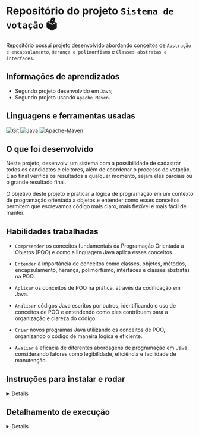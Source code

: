 # Repositório do projeto `Sistema de votação` 🗳️

Repositório possuí projeto desenvolvido abordando conceitos
de `Abstração e encapsulamento`, `Herança e polimorfismo`
e `Classes abstratas e interfaces`.

## Informações de aprendizados

- Segundo projeto desenvolvido em `Java`;
- Segundo projeto usando `Apache Maven`.

## Linguagens e ferramentas usadas

[![Git][Git-logo]][Git-url]
[![Java][Java-logo]][Java-url]
[![Apache-Maven][Apache-Maven-logo]][Apache-Maven-url]

## O que foi desenvolvido

Neste projeto, desenvolvi um sistema com a possibilidade de cadastrar todos os candidatos e
eleitores, além de coordenar o processo de votação. E ao final verifica os resultados a qualquer
momento, sejam eles parciais ou o grande resultado final.

O objetivo deste projeto é praticar a lógica de programação em um contexto de programação orientada
a objetos e entender como esses conceitos permitem que escrevamos código mais claro, mais flexível e
mais fácil de manter.

## Habilidades trabalhadas

- `Compreender` os conceitos fundamentais da Programação Orientada a Objetos (POO) e como a
  linguagem Java aplica esses conceitos.

- `Entender` a importância de conceitos como classes, objetos, métodos, encapsulamento, herança,
  polimorfismo, interfaces e classes abstratas na POO.

- `Aplicar` os conceitos de POO na prática, através da codificação em Java.

- `Analisar` códigos Java escritos por outros, identificando o uso de conceitos de POO e entendendo
  como eles contribuem para a organização e clareza do código.

- `Criar` novos programas Java utilizando os conceitos de POO, organizando o código de maneira
  lógica e eficiente.

- `Avaliar` a eficácia de diferentes abordagens de programação em Java, considerando fatores como
  legibilidade, eficiência e facilidade de manutenção.

## Instruções para instalar e rodar

<details>

1. Clone o repositório (recomendado usar em SSH) e entre na pasta:

    ```bash
    git clone git@github.com:ludson96/sistema-votacao.git
    cd sistema-votacao
    ```

1. Instale as dependências:

    ```bash
    mvn install
    ```
1. Para executar a classe `Principal`:

    ```bash
    mvn exec:java -Dexec.mainClass=com.betrybe.sistemadevotacao.Principal
    ```

</details>

## Detalhamento de execução

<details>

Ao iniciar a classe `Principal`, irá iniciar como abaixo, perguntando se o usuário é uma pessoa
candidata. Se a pessoa usuária entrar com o valor 1 (que indica que ela quer cadastrar uma pessoa
candidata), a mensagem `Entre com o nome da pessoa candidata:` deverá ser impressa no console.

Em seguida, após inserir o nome da pessoa candidata e pressionar enter, aparecerá a
mensagem `Entre com o número da pessoa candidata:` no console. Depois que a pessoa usuária inserir o
número da pessoa candidata, o sistema deverá retornar ao estado inicial do menu.

Supondo que o nome da primeira pessoa candidata seja "Maria" e o seu número para votar seja "1",
então um exemplo do conteúdo do console após cadastrar a primeira pessoa candidata será:

```text
Cadastrar pessoa candidata?
1 - Sim
2 - Não
Entre com o número correspondente à opção desejada:
1
Entre com o nome da pessoa candidata:
Maria
Entre com o número da pessoa candidata:
1
Cadastrar pessoa candidata?
1 - Sim
2 - Não
Entre com o número correspondente à opção desejada:
```

Esse ciclo se repete até não haver mais pessoas candidatas para serem cadastradas. Quando isso
acontecer, a pessoa usuária entrará com a opção 2 do menu, o que vai parar o primeiro laço. O
segundo laço, que representa a etapa de cadastro de pessoas eleitoras, deve ser iniciado logo na
sequência.

Após finalizar o cadastro de pessoas candidatas, passamos para o cadastro de pessoas eleitoras. O
menu deverá ter o seguinte formato:

```text
Cadastrar pessoa eleitora?
1 - Sim
2 - Não
Entre com o número correspondente à opção desejada:
```

Se a pessoa usuária entrar com o valor 1 (que indica que ela quer cadastrar uma pessoa eleitora),
então a mensagem `Entre com o nome da pessoa eleitora:` será impressa no console. Em seguida, após
inserir o nome da pessoa eleitora e pressionar enter, aparecerá no console a
mensagem `Entre com o CPF da pessoa eleitora:`.

Depois que a pessoa usuária inserir o CPF da pessoa eleitora, o sistema deve retornar ao estado
inicial do menu. Supondo que o nome da primeira pessoa eleitora seja "João", portador do CPF "
123.456.789-00", um exemplo do conteúdo do console após cadastrá-la será:

```text
Cadastrar pessoa eleitora?
1 - Sim
2 - Não
Entre com o número correspondente à opção desejada:
1
Entre com o nome da pessoa eleitora:
João
Entre com o cpf da pessoa eleitora:
123.456.789-00
Cadastrar pessoa eleitora?
1 - Sim
2 - Não
Entre com o número correspondente à opção desejada:
 ```

Esse ciclo se repete até o esgotamento das pessoas eleitoras a serem cadastradas. Ao final desse
cadastro, a pessoa usuária entrará com a opção 2 do menu, o que vai parar o segundo laço e iniciar o
terceiro, marcando o início da votação.

### Votação

Após finalizar o cadastro de pessoas eleitoras, entramos na etapa de votação. O menu tem o
seguinte formato:

```text
 Entre com o número correspondente à opção desejada:
 1 - Votar
 2 - Resultado Parcial
 3 - Finalizar Votação
```

Se a pessoa usuária entrar com o valor 1 (que indica que ela quer computar um voto), a
mensagem `Entre com o cpf da pessoa eleitora:` deverá ser impressa no console. Em seguida, após
inserir o CPF da pessoa eleitora e pressionar enter, deverá aparecer a
mensagem `Entre com o número da pessoa candidata:` no console. Feito isso, o voto deve ser
computado, e o sistema retorna ao estado inicial do menu. Supondo que o CPF da primeira pessoa
eleitora seja "123.456.789-00", e o número da pessoa candidata seja 1, então um exemplo do conteúdo
do console após realizar um voto será:

```text
 Entre com o número correspondente à opção desejada:
 1 - Votar
 2 - Resultado Parcial
 3 - Finalizar Votação
 1
 Entre com o cpf da pessoa eleitora:
123.456.789-00
 Entre com o número da pessoa candidata:
 1
 Entre com o número correspondente à opção desejada:
 1 - Votar
 2 - Resultado Parcial
 3 - Finalizar Votação
```

Se a pessoa escolher a opção 2 ("Resultado parcial"), o resultado parcial deverá ser mostrado, mas a
votação continua. Já se a pessoa escolher a opção 3, deverá ser mostrado o resultado final, e a
execução termina.

</details>

[Git-logo]: https://img.shields.io/badge/git-%23F05033.svg?style=for-the-badge&logo=git&logoColor=white

[Git-url]: https://git-scm.com

[Java-logo]: https://img.shields.io/badge/java-%23ED8B00.svg?style=for-the-badge&logo=openjdk&logoColor=white

[Java-url]: https://www.java.com/pt-BR/

[Apache-Maven-logo]: https://img.shields.io/badge/Apache%20Maven-C71A36?style=for-the-badge&logo=Apache%20Maven&logoColor=white

[Apache-Maven-url]: https://maven.apache.org/